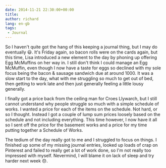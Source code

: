 ```yaml
---
date: 2014-11-21 22:30:00+00:00
title: 
author: richard 
lang: en-gb
tags:
 - Journal
---
```


So I haven't quite got the hang of this keeping a journal thing, but I may do eventually :smiley:.
It's Friday again, so bacon rolls were on the cards again, but this time, Lisa introduced a new
element to the day by phoning up offering Egg McMuffins on her way in. I still don't think I could
manage an Egg McMuffin, even though I now have a taste for eggs so declined with my sole focus being
the bacon & sausage sandwich due at around 1000. It was a slow start to the day, what with me
struggling so much to get out of bed, then getting to work late and then just generally feeling a
little lousy generally. 

I finally got a price back from the ceiling man for Croes Llywarch, but I still cannot understand
why people struggle so much with a simple schedule of works. I wanted a price for each of the items
on the schedule. Not hard, or so I thought. Instead I got a couple of lump sum prices loosely based
on the schedule and not including everything. This time however, I now have it all so I sent off the
price for the basement works and a price for my time putting together a Schedule of Works.

The tedium of the day really got to me and I struggled to focus on things. I finished up some of my
missing journal entries, looked up loads of crap on Pinterest and failed to really get a lot of work
done, so I'm not really too impressed with myself. Nevermind, I will blame it on lack of sleep and
try harder next week :disappointed:.
